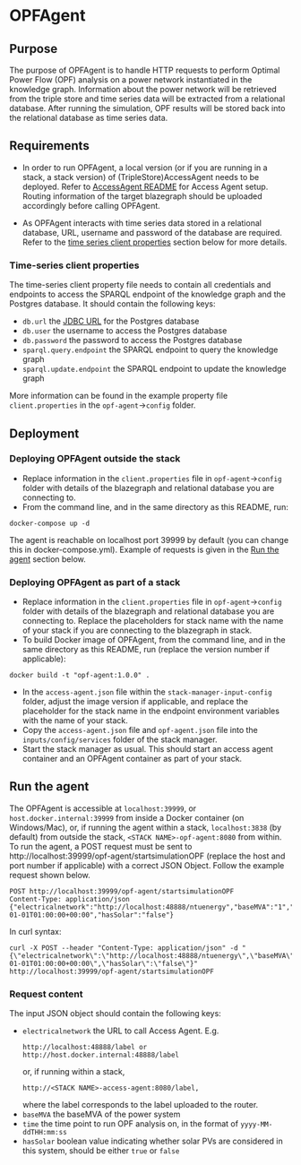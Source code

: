 # OPFAgent

## Purpose
The purpose of OPFAgent is to handle HTTP requests to perform Optimal Power Flow (OPF) analysis on a power network instantiated in the knowledge graph. Information about the power network will be retrieved from the triple store and time series data will be extracted from a relational database. After running the simulation, OPF results will be stored back into the relational database as time series data.

## Requirements
- In order to run OPFAgent, a local version (or if you are running in a stack, a stack version) of (TripleStore)AccessAgent needs to be deployed. Refer to [AccessAgent README](https://github.com/cambridge-cares/TheWorldAvatar/blob/main/JPS_ACCESS_AGENT/README.md) for Access Agent setup. Routing information of the target blazegraph should be uploaded accordingly before calling OPFAgent.

- As OPFAgent interacts with time series data stored in a relational database, URL, username and password of the database are required. Refer to the [time series client properties](#time-series-client-properties) section below for more details.

### Time-series client properties
The time-series client property file needs to contain all credentials and endpoints to access the SPARQL endpoint of the knowledge graph and the Postgres database. It should contain the following keys:
- `db.url` the [JDBC URL](https://www.postgresql.org/docs/7.4/jdbc-use.html) for the Postgres database
- `db.user` the username to access the Postgres database
- `db.password` the password to access the Postgres database
- `sparql.query.endpoint` the SPARQL endpoint to query the knowledge graph
- `sparql.update.endpoint` the SPARQL endpoint to update the knowledge graph

More information can be found in the example property file `client.properties` in the `opf-agent`->`config` folder.

## Deployment

### Deploying OPFAgent outside the stack
- Replace information in the `client.properties` file in `opf-agent`->`config` folder with details of the blazegraph and relational database you are connecting to.
- From the command line, and in the same directory as this README, run:
```
docker-compose up -d
```
The agent is reachable on localhost port 39999 by default (you can change this in docker-compose.yml). Example of requests is given in the [Run the agent](#run-the-agent) section below.

### Deploying OPFAgent as part of a stack
- Replace information in the `client.properties` file in `opf-agent`->`config` folder with details of the blazegraph and relational database you are connecting to. Replace the placeholders for stack name with the name of your stack if you are connecting to the blazegraph in stack.
- To build Docker image of OPFAgent, from the command line, and in the same directory as this README, run (replace the version number if applicable):
```
docker build -t "opf-agent:1.0.0" .
```
- In the `access-agent.json` file within the `stack-manager-input-config` folder, adjust the image version if applicable, and replace the placeholder for the stack name in the endpoint environment variables with the name of your stack. 
- Copy the `access-agent.json` file and `opf-agent.json` file into the `inputs/config/services` folder of the stack manager.
- Start the stack manager as usual. This should start an access agent container and an OPFAgent container as part of your stack.

## Run the agent
The OPFAgent is accessible at `localhost:39999`, or `host.docker.internal:39999` from inside a Docker container (on Windows/Mac), or, if running the agent within a stack, `localhost:3838` (by default) from outside the stack, `<STACK NAME>-opf-agent:8080` from within. To run the agent, a POST request must be sent to http://localhost:39999/opf-agent/startsimulationOPF (replace the host and port number if applicable) with a correct JSON Object. Follow the example request shown below.
```
POST http://localhost:39999/opf-agent/startsimulationOPF
Content-Type: application/json
{"electricalnetwork":"http://localhost:48888/ntuenergy","baseMVA":"1","time":"2020-01-01T01:00:00+00:00","hasSolar":"false"}
```
In curl syntax:
```
curl -X POST --header "Content-Type: application/json" -d "{\"electricalnetwork\":\"http://localhost:48888/ntuenergy\",\"baseMVA\":\"1\",\"time\":\"2020-01-01T01:00:00+00:00\",\"hasSolar\":\"false\"}" http://localhost:39999/opf-agent/startsimulationOPF
```

### Request content
The input JSON object should contain the following keys:
- `electricalnetwork` the URL to call Access Agent. E.g.
    ```
    http://localhost:48888/label or http://host.docker.internal:48888/label
    ```
    or, if running within a stack,
    ```
    http://<STACK NAME>-access-agent:8080/label,
    ```
    where the label corresponds to the label uploaded to the router.
- `baseMVA` the baseMVA of the power system
- `time` the time point to run OPF analysis on, in the format of `yyyy-MM-ddTHH:mm:ss`
- `hasSolar` boolean value indicating whether solar PVs are considered in this system, should be either `true` or `false`
